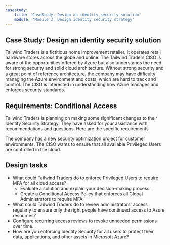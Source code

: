 ```yaml
---
casestudy:
    title: 'CaseStudy: Design an identity security solution'
    module: 'Module 3: Design identity security strategy'
---
```


## Case Study: Design an identity security solution

Tailwind Traders is a fictitious home improvement retailer. It operates
retail hardware stores across the globe and online. The Tailwind Traders
CISO is aware of the opportunities offered by Azure but also understands
the need for strong security and solid cloud architecture. Without
strong security and a great point of reference architecture, the company
may have difficulty managing the Azure environment and costs, which are
hard to track and control. The CISO is interested in understanding how
Azure manages and enforces security standards.

## Requirements: Conditional Access

Tailwind Traders is planning on making some significant changes to their
Identity Security Strategy. They have asked for your assistance with
recommendations and questions. Here are the specific requirements.

The company has a new security optimization project for customer environments. The CISO wants to ensure that all available Privileged Users are controlled in the cloud.

## Design tasks

* What could Tailwind Traders do to enforce Privileged Users to require MFA for all cloud access?
    * Evaluate a solution and explain your decision-making process.
    * Create a Conditional Access Policy that enforces all Global Administrators to require MFA.
* What could Tailwind Traders do to review administrators' access regularly to ensure only the right people have continued access to Azure resources?
* Configure recurring access reviews to revoke unneeded permissions over time.
* How are you enforcing Identity Security for all users to protect their data, applications, and other assets in Microsoft Azure?